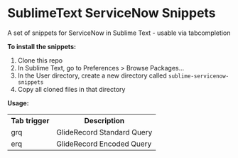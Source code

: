 # SublimeText ServiceNow Snippets


A set of snippets for ServiceNow in Sublime Text - usable via tabcompletion

**To install the snippets:**

1. Clone this repo
2. In Sublime Text, go to Preferences > Browse Packages...
3. In the User directory, create a new directory called `sublime-servicenow-snippets`
4. Copy all cloned files in that directory

**Usage:**
<table>
  <tr><th>Tab trigger</th>
  <th>Description</th></tr>
	<tr><td>grq</td>
	<td>GlideRecord Standard Query</td></tr>
	<tr><td>erq</td>
	<td>GlideRecord Encoded Query</td></tr>
</table>



